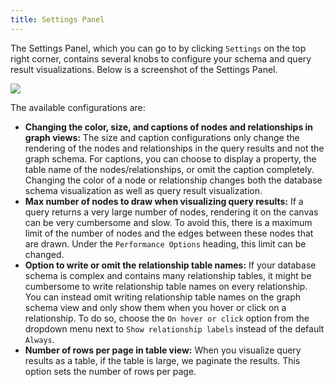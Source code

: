 ```yaml
---
title: Settings Panel
---
```


The Settings Panel, which you can go to by clicking `Settings` on the top right corner,
contains several knobs to configure your schema and query result visualizations. Below is 
a screenshot of the Settings Panel.

<img src="/img/visualization/settings-panel.png" />

The available configurations are:

- **Changing the color, size, and captions of nodes and relationships in graph views:** The size and caption
configurations only change the rendering of the nodes and relationships in the query results and not the
graph schema. For captions, you can choose to display a property, the table name of the nodes/relationships,
or omit the caption completely. Changing the color of a node or relationship changes both the
database schema visualization as well as query result visualization. 
- **Max number of nodes to draw when visualizing query results:** If a query returns a very large number
of nodes, rendering it on the canvas can be very cumbersome and slow. To avoid this, there is a maximum limit of the
number of nodes and the edges between these nodes that are drawn.
Under the `Performance Options` heading, this limit can be changed.
- **Option to write or omit the relationship table names:** If your database schema is complex and contains many relationship
tables, it might be cumbersome to write relationship table names on every relationship. You can instead omit writing
relationship table names on the graph schema view and only show them when you hover or click on a relationship.
To do so, choose the `On hover or click` option from the dropdown menu next to `Show relationship labels` instead of the default `Always`.
- **Number of rows per page in table view:** When you visualize query results as a table, if the table is large, we paginate the results.
This option sets the number of rows per page.  
